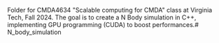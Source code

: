 Folder for CMDA4634 "Scalable computing for CMDA" class at Virginia Tech, Fall 2024.
The goal is to create a N Body simulation in C++, implementing GPU programming (CUDA) to boost performances.# N_body_simulation
